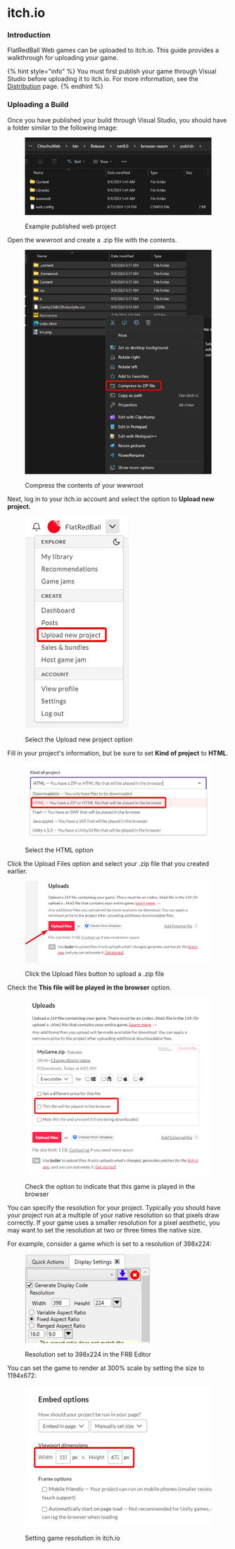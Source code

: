 # itch.io

### Introduction

FlatRedBall Web games can be uploaded to itch.io. This guide provides a walkthrough for uploading your game.

{% hint style="info" %}
You must first publish your game through Visual Studio before uploading it to itch.io. For more information, see the [Distribution](./#distributing-flatredball-web-games) page.
{% endhint %}

### Uploading a Build

Once you have published your build through Visual Studio, you should have a folder similar to the following image:

<figure><img src="../../.gitbook/assets/image (327).png" alt=""><figcaption><p>Example published web project</p></figcaption></figure>

Open the wwwroot and create a .zip file with the contents.

<figure><img src="../../.gitbook/assets/image (332).png" alt=""><figcaption><p>Compress the contents of your wwwroot</p></figcaption></figure>

Next, log in to your itch.io account and select the option to **Upload new project.**

<figure><img src="../../.gitbook/assets/image (328).png" alt=""><figcaption><p>Select the Upload new project option</p></figcaption></figure>

Fill in your project's information, but be sure to set **Kind of project** to **HTML**.

<figure><img src="../../.gitbook/assets/image (329).png" alt=""><figcaption><p>Select the HTML option</p></figcaption></figure>

Click the Upload Files option and select your .zip file that you created earlier.

<figure><img src="../../.gitbook/assets/image (330).png" alt=""><figcaption><p>Click the Upload files button to upload a .zip file</p></figcaption></figure>

Check the **This file will be played in the browser** option.

<figure><img src="../../.gitbook/assets/image (331).png" alt=""><figcaption><p>Check the option to indicate that this game is played in the browser</p></figcaption></figure>

You can specify the resolution for your project. Typically you should have your project run at a multiple of your native resolution so that pixels draw correctly. If your game uses a smaller resolution for a pixel aesthetic, you may want to set the resolution at two or three times the native size.

For example, consider a game which is set to a resolution of 398x224:

<figure><img src="../../.gitbook/assets/image (2) (1) (1).png" alt=""><figcaption><p>Resolution set to 398x224 in the FRB Editor</p></figcaption></figure>

You can set the game to render at 300% scale by setting the size to 1194x672:

<figure><img src="../../.gitbook/assets/image (3) (1).png" alt=""><figcaption><p>Setting game resolution in itch.io</p></figcaption></figure>
